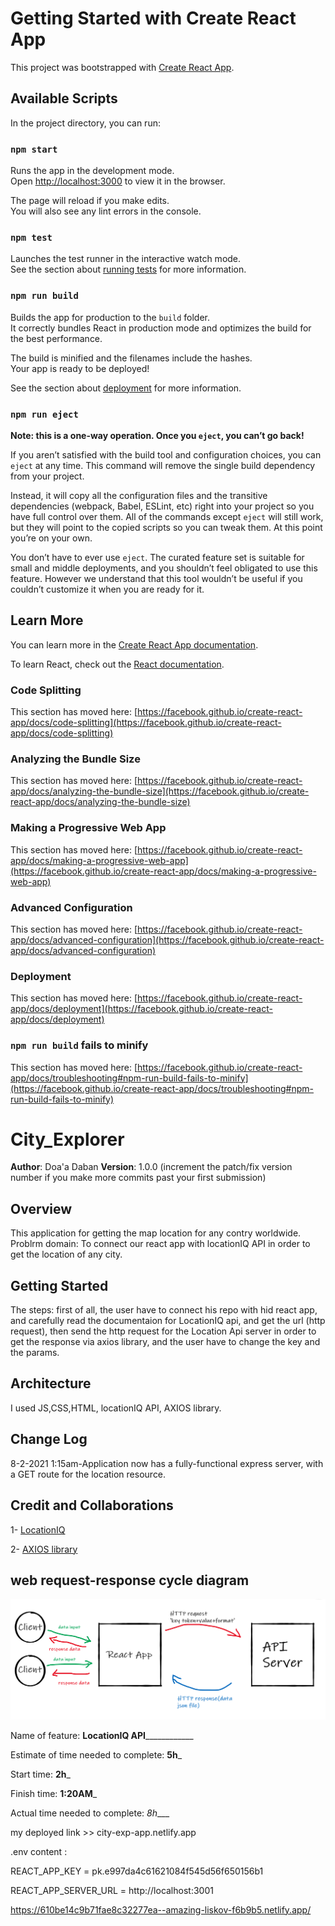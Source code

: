 # Getting Started with Create React App

This project was bootstrapped with [Create React App](https://github.com/facebook/create-react-app).

## Available Scripts

In the project directory, you can run:

### `npm start`

Runs the app in the development mode.\
Open [http://localhost:3000](http://localhost:3000) to view it in the browser.

The page will reload if you make edits.\
You will also see any lint errors in the console.

### `npm test`

Launches the test runner in the interactive watch mode.\
See the section about [running tests](https://facebook.github.io/create-react-app/docs/running-tests) for more information.

### `npm run build`

Builds the app for production to the `build` folder.\
It correctly bundles React in production mode and optimizes the build for the best performance.

The build is minified and the filenames include the hashes.\
Your app is ready to be deployed!

See the section about [deployment](https://facebook.github.io/create-react-app/docs/deployment) for more information.

### `npm run eject`

**Note: this is a one-way operation. Once you `eject`, you can’t go back!**

If you aren’t satisfied with the build tool and configuration choices, you can `eject` at any time. This command will remove the single build dependency from your project.

Instead, it will copy all the configuration files and the transitive dependencies (webpack, Babel, ESLint, etc) right into your project so you have full control over them. All of the commands except `eject` will still work, but they will point to the copied scripts so you can tweak them. At this point you’re on your own.

You don’t have to ever use `eject`. The curated feature set is suitable for small and middle deployments, and you shouldn’t feel obligated to use this feature. However we understand that this tool wouldn’t be useful if you couldn’t customize it when you are ready for it.

## Learn More

You can learn more in the [Create React App documentation](https://facebook.github.io/create-react-app/docs/getting-started).

To learn React, check out the [React documentation](https://reactjs.org/).

### Code Splitting

This section has moved here: [https://facebook.github.io/create-react-app/docs/code-splitting](https://facebook.github.io/create-react-app/docs/code-splitting)

### Analyzing the Bundle Size

This section has moved here: [https://facebook.github.io/create-react-app/docs/analyzing-the-bundle-size](https://facebook.github.io/create-react-app/docs/analyzing-the-bundle-size)

### Making a Progressive Web App

This section has moved here: [https://facebook.github.io/create-react-app/docs/making-a-progressive-web-app](https://facebook.github.io/create-react-app/docs/making-a-progressive-web-app)

### Advanced Configuration

This section has moved here: [https://facebook.github.io/create-react-app/docs/advanced-configuration](https://facebook.github.io/create-react-app/docs/advanced-configuration)

### Deployment

This section has moved here: [https://facebook.github.io/create-react-app/docs/deployment](https://facebook.github.io/create-react-app/docs/deployment)

### `npm run build` fails to minify

This section has moved here: [https://facebook.github.io/create-react-app/docs/troubleshooting#npm-run-build-fails-to-minify](https://facebook.github.io/create-react-app/docs/troubleshooting#npm-run-build-fails-to-minify)


# City_Explorer

**Author**: Doa'a Daban
**Version**: 1.0.0 (increment the patch/fix version number if you make more commits past your first submission)

## Overview
This application for getting the map location for any contry worldwide.
Problrm domain:
To connect our react app with locationIQ API in order to get the location of any city.

## Getting Started
<!-- What are the steps that a user must take in order to build this app on their own machine and get it running? -->
The steps:
first of all, the user have to connect his repo with hid react app, and carefully read the documentaion for LocationIQ api, and get the url (http request), then send the http request for the Location Api server in order to get the response via axios library, and the user have to change the key and the params.

## Architecture
<!-- Provide a detailed description of the application design. What technologies (languages, libraries, etc) you're using, and any other relevant design information. -->
I used JS,CSS,HTML, locationIQ API, AXIOS library.

## Change Log
<!-- Use this area to document the iterative changes made to your application as each feature is successfully implemented. Use time stamps. Here's an example:

01-01-2001 4:59pm - Application now has a fully-functional express server, with a GET route for the location resource. -->

 8-2-2021 1:15am-Application now has a fully-functional express server, with a GET route for the location resource.

## Credit and Collaborations
<!-- Give credit (and a link) to other people or resources that helped you build this application. -->
1- [LocationIQ](https://locationiq.com/)

2- [AXIOS library](https://www.npmjs.com/package/axios)

## web request-response cycle diagram
![web request-response cycle](public/webRequest.PNG)

Name of feature: __________LocationIQ API______________________

Estimate of time needed to complete: __5h___

Start time: __2h___

Finish time: __1:20AM___

Actual time needed to complete: _8h____

my deployed link >>
city-exp-app.netlify.app


.env content :

REACT_APP_KEY = pk.e997da4c61621084f545d56f650156b1

REACT_APP_SERVER_URL = http://localhost:3001



https://610be14c9b71fae8c32277ea--amazing-liskov-f6b9b5.netlify.app/